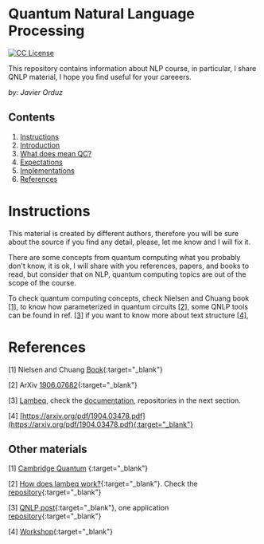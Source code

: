 # Quantum Natural Language Processing

[license-badge]: https://img.shields.io/badge/License-CC-orange
[license]: https://creativecommons.org/licenses/by-nc-sa/3.0/deed.en
[![CC License][license-badge]][license]


This repository contains information about NLP course, in particular, I share QNLP material, I hope 
you find useful for your careeers.

*by: Javier Orduz*

## Contents
1. [Instructions](#instructions)
1. [Introduction](#intro)
1. [What does mean QC?](#wthQCmeans)
1. [Expectations](#expectations)
1. [Implementations](#implementations)
1. [References](#references)



# Instructions<a name="instructions"></a>
This material is created by different authors, therefore you will be sure about the source if you find 
any detail, please, let me know and I will fix it.

There are some concepts from quantum computing what you probably don't know, 
it is ok, I will share with you references, papers, and books to read, but 
consider that on NLP, quantum computing topics are out of the scope of the course.

To check quantum computing concepts, check Nielsen and Chuang book [[1]](#references), to know how parameterized in quantum circuits [[2]](#references), some QNLP tools can be found in ref. [[3]](#references)
if you want to know more about text structure [[4]](#references), 








# References<a name="references"></a>

[1] Nielsen and Chuang [Book](https://tinyurl.com/y842t3ck){:target="_blank"}

[2] ArXiv [1906.07682](https://arxiv.org/pdf/1906.07682.pdf){:target="_blank"}

[3] <a href="https://tinyurl.com/yd6n83fa" target="_blank">Lambeq</a>, 
check the <a href="https://cqcl.github.io/lambeq/" target="_blank" rel="noopener noreferrer">documentation</a>, repositories in the next section.


[4] [https://arxiv.org/pdf/1904.03478.pdf](https://arxiv.org/pdf/1904.03478.pdf){:target="_blank"}

<!--
[1] [](){:target="_blank"}
[1] [](){:target="_blank"}
[1] [](){:target="_blank"}
-->
## Other materials
[1] [Cambridge Quantum](https://cqwbkpro.s3.eu-west-2.amazonaws.com/wp-content/uploads/2021/11/24115346/CAMBRIDGE_QUANTUM_QNLP.pdf)
{:target="_blank"}

[2] [How does lambeq work?](https://medium.com/cambridge-quantum-computing/quantum-natural-language-processing-ii-6b6a44b319b2){:target="_blank"}. 
Check the [repository](https://github.com/CQCL/lambeq){:target="_blank"}

[3] [QNLP post](https://medium.com/cambridge-quantum-computing/quantum-natural-language-processing-748d6f27b31d){:target="_blank"}, one application [repository](https://github.com/oxford-quantum-group/discopy/blob/ab2b356bd3cad1dfb55ca6606d6c4b4181fe590c/notebooks/qnlp-experiment.ipynb){:target="_blank"}

[4] [Workshop](https://quantumweek2020.cambridgequantum.com/qnlp.html){:target="_blank"}